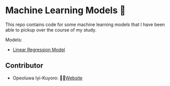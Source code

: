 # Machine Learning Models :robot:

This repo contains code for some machine learning models that I have been able to pickup over the course of my study.

Models:

- [Linear Regression Model](https://github.com/IyiKuyoro/ml_models/blob/master/Linear%20Regression/README.md)

## Contributor

- Opeoluwa Iyi-Kuyoro: 👨🏿[Website](https://bit.ly/iyidev)
